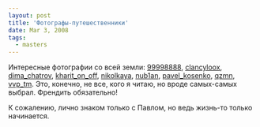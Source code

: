 ```yaml
---
layout: post
title: 'Фотографы-путешественники'
date: Mar 3, 2008
tags:
  - masters
---
```


Интересные фотографии со всей земли: [99998888](http://99998888.livejournal.com/), [clancyloox](http://clancyloox.livejournal.com/), [dima_chatrov](http://dima-chatrov.livejournal.com/), [kharit_on_off](http://kharit-on-off.livejournal.com/), [nikolkaya](http://nikolkaya.livejournal.com/), [nub1an](http://nub1an.livejournal.com/), [pavel_kosenko](http://pavel-kosenko.livejournal.com/), [qzmn](http://qzmn.livejournal.com/), [vvp_tm](http://vvp-tm.livejournal.com/). Это, конечно, не все, кого я читаю, но вроде самых-самых выбрал. Френдить обязательно!

К сожалению, лично знаком только с Павлом, но ведь жизнь-то только начинается.

